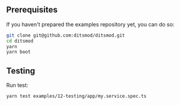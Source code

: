 ## Prerequisites

If you haven't prepared the examples repository yet, you can do so:

```bash
git clone git@github.com:ditsmod/ditsmod.git
cd ditsmod
yarn
yarn boot
```

## Testing

Run test:

```bash
yarn test examples/12-testing/app/my.service.spec.ts
```
